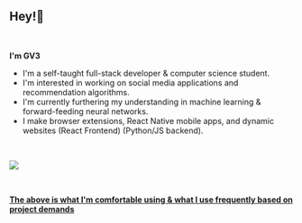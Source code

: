 <h2 align="left">Hey!👋</h2><br/>

<div align="left">

<p><strong>I'm GV3</strong></p>
<ul>
  <li>I'm a self-taught full-stack developer & computer science student.</li>
  <li>I'm interested in working on social media applications and recommendation algorithms.</li>
  <li>I'm currently furthering my understanding in machine learning & forward-feeding neural networks.</li>
  <li>I make browser extensions, React Native mobile apps, and dynamic websites (React Frontend) (Python/JS backend).</li>
</ul><br/>

<p align="left">
<a href="#"><img href="#" src="https://skillicons.dev/icons?i=python,typescript,js,jquery,css,html,markdown,express,nodejs,nextjs,aws,babel,cloudflare,figma,github,firebase,flask,git,graphql,heroku,mongodb,mysql,react,redis,redux,swift,tailwind,tensorflow,notion" /> 
</p>
<br/>
<p><strong>The above is what I'm comfortable using & what I use frequently based on project demands</strong></p>

